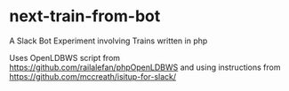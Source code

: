 # next-train-from-bot

A Slack Bot Experiment involving Trains written in php

Uses OpenLDBWS script from https://github.com/railalefan/phpOpenLDBWS and using instructions from https://github.com/mccreath/isitup-for-slack/
